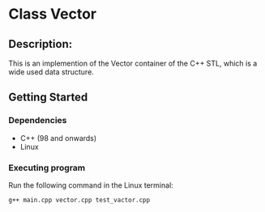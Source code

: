 # Class Vector

## Description:
This is an implemention of the Vector container of the C++ STL, which is a wide used data structure.

## Getting Started

### Dependencies

* C++ (98 and onwards)
* Linux

### Executing program

Run the following command in the Linux terminal:

```
g++ main.cpp vector.cpp test_vactor.cpp
```


